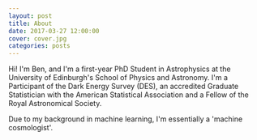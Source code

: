 ```yaml
---
layout: post
title: About
date: 2017-03-27 12:00:00
cover: cover.jpg
categories: posts
---
```


Hi! I'm Ben, and I'm a first-year PhD Student in Astrophysics at the University of Edinburgh's School of Physics and Astronomy. I'm a Participant of the Dark Energy Survey (DES), an accredited Graduate Statistician with the American Statistical Association and a Fellow of the Royal Astronomical Society.

Due to my background in machine learning, I'm essentially a 'machine cosmologist'.
